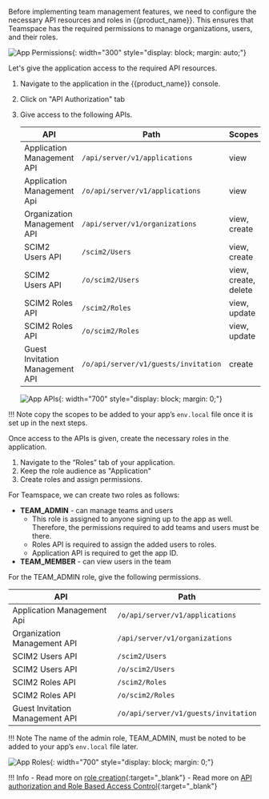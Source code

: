 

Before implementing team management features, we need to configure the necessary API resources and roles in {{product_name}}. This ensures that Teamspace has the required permissions to manage organizations, users, and their roles.

![App Permissions]({{base_path}}/assets/img/complete-guides/nextjs-b2b/image6.png){: width="300" style="display: block; margin: auto;"}  

Let's give the application access to the required API resources.

1. Navigate to the application in the {{product_name}} console.
2. Click on "API Authorization" tab
3. Give access to the following APIs.

    | API                             | Path                                 | Scopes               |
    | ------------------------------- | ------------------------------------ | -------------------- |
    | Application Management API      | `/api/server/v1/applications`        | view                 |
    | Application Management Api      | `/o/api/server/v1/applications`      | view                 |
    | Organization Management API     | `/api/server/v1/organizations`       | view, create         |
    | SCIM2 Users API                 | `/scim2/Users`                       | view, create         |
    | SCIM2 Users API                 | `/o/scim2/Users`                     | view, create, delete |
    | SCIM2 Roles API                 | `/scim2/Roles`                       | view, update         |
    | SCIM2 Roles API                 | `/o/scim2/Roles`                     | view, update         |
    | Guest Invitation Management API | `/o/api/server/v1/guests/invitation` | create               |


    ![App APIs]({{base_path}}/assets/img/complete-guides/nextjs-b2b/image7.png){: width="700" style="display: block; margin: 0;"}  

!!! Note
    copy the scopes to be added to your app’s `env.local` file once it is set up in the next steps.

Once access to the APIs is given, create the necessary roles in the application. 

1. Navigate to the “Roles” tab of your application.
2. Keep the role audience as "Application"
3. Create roles and assign permissions.

For Teamspace, we can create two roles as follows:

- **TEAM_ADMIN** - can manage teams and users
	- This role is assigned to anyone signing up to the app as well. Therefore, the permissions required to add teams and users must be there. 
	- Roles API is required to assign the added users to roles.
	- Application API is required to get the app ID.
- **TEAM_MEMBER** - can view users in the team

For the TEAM_ADMIN role, give the following permissions.

| API                             | Path                                 |
| ------------------------------- | ------------------------------------ |
| Application Management Api      | `/o/api/server/v1/applications`      |
| Organization Management API     | `/api/server/v1/organizations`       |
| SCIM2 Users API                 | `/scim2/Users`                       |
| SCIM2 Users API                 | `/o/scim2/Users`                     |
| SCIM2 Roles API                 | `/scim2/Roles`                       |
| SCIM2 Roles API                 | `/o/scim2/Roles`                     |
| Guest Invitation Management API | `/o/api/server/v1/guests/invitation` |

!!! Note
	The name of the admin role, TEAM_ADMIN, must be noted to be added to your app’s `env.local` file later.

![App Roles]({{base_path}}/assets/img/complete-guides/nextjs-b2b/image8.png){: width="700" style="display: block; margin: 0;"}  

!!! Info
    - Read more on [role creation]({{base_path}}/guides/users/manage-roles/#create-a-role){:target="\_blank"}
    - Read more on [API authorization and Role Based Access Control]({{base_path}}/guides/authorization/api-authorization/api-authorization/){:target="\_blank"}
